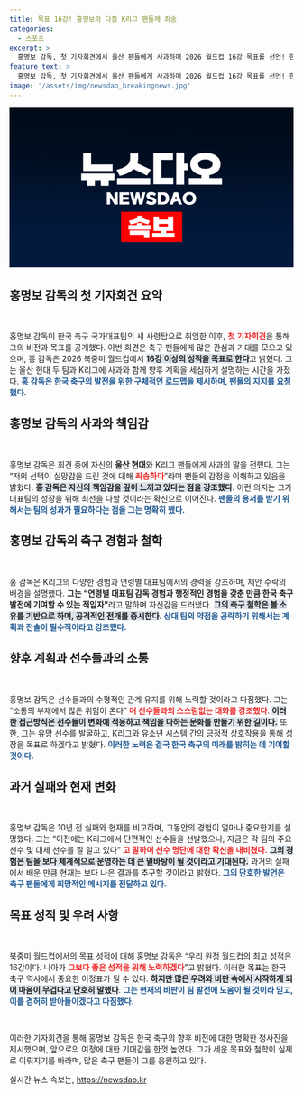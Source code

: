 ```yaml
---
title: 목표 16강! 홍명보의 다짐 K리그 팬들께 죄송
categories:
  - 스포츠
excerpt: >
  홍명보 감독, 첫 기자회견에서 울산 팬들에게 사과하며 2026 월드컵 16강 목표를 선언! 한국 축구의 미래를 위한 계획과 야망을 담은 그의 발언을 놓치지 마세요!
feature_text: >
  홍명보 감독, 첫 기자회견에서 울산 팬들에게 사과하며 2026 월드컵 16강 목표를 선언! 한국 축구의 미래를 위한 계획과 야망을 담은 그의 발언을 놓치지 마세요!
image: '/assets/img/newsdao_breakingnews.jpg'
---
```


<p><img src="/assets/img/newsdao_breakingnews.jpg" alt="ontimetimes 속보" /></p>

<h2 data-ke-size="size26">홍명보 감독의 첫 기자회견 요약</h2>

<p data-ke-size="size16">&nbsp;</p>

<p>홍명보 감독이 한국 축구 국가대표팀의 새 사령탑으로 취임한 이후, <b><span style="color: #ee2323;">첫 기자회견</span></b>을 통해 그의 비전과 목표를 공개했다. 이번 회견은 축구 팬들에게 많은 관심과 기대를 모으고 있으며, 홍 감독은 2026 북중미 월드컵에서 <b><span style="background-color: #21538527;">16강 이상의 성적을 목표로 한다</span></b>고 밝혔다. 그는 울산 현대 두 팀과 K리그에 사과와 함께 향후 계획을 세심하게 설명하는 시간을 가졌다. <b><span style="color: #1a5490;">홍 감독은 한국 축구의 발전을 위한 구체적인 로드맵을 제시하며, 팬들의 지지를 요청했다.</span></b></p>

<h2 data-ke-size="size26">홍명보 감독의 사과와 책임감</h2>

<p data-ke-size="size16">&nbsp;</p>

<p>홍명보 감독은 회견 중에 자신의 <b>울산 현대</b>와 K리그 팬들에게 사과의 말을 전했다. 그는 “저의 선택이 실망감을 드린 것에 대해 <b><span style="color: #ee2323;">죄송하다</span></b>”라며 팬들의 감정을 이해하고 있음을 밝혔다. <b><span style="background-color: #21538527;">홍 감독은 자신의 책임감을 깊이 느끼고 있다는 점을 강조했다</span></b>. 이런 의지는 그가 대표팀의 성장을 위해 최선을 다할 것이라는 확신으로 이어진다. <b><span style="color: #1a5490;">팬들의 용서를 받기 위해서는 팀의 성과가 필요하다는 점을 그는 명확히 했다.</span></b></p>

<h2 data-ke-size="size26">홍명보 감독의 축구 경험과 철학</h2>

<p data-ke-size="size16">&nbsp;</p>

<p>홍 감독은 K리그의 다양한 경험과 연령별 대표팀에서의 경력을 강조하며, 제안 수락의 배경을 설명했다. <b>그는 “연령별 대표팀 감독 경험과 행정적인 경험을 갖춘 만큼 한국 축구 발전에 기여할 수 있는 적임자”</b>라고 말하며 자신감을 드러냈다. <b><span style="background-color: #21538527;">그의 축구 철학은 볼 소유를 기반으로 하며, 공격적인 전개를 중시한다</span></b>. <b><span style="color: #1a5490;">상대 팀의 약점을 공략하기 위해서는 계획과 전술이 필수적이라고 강조했다.</span></b></p>

<h2 data-ke-size="size26">향후 계획과 선수들과의 소통</h2>

<p data-ke-size="size16">&nbsp;</p>

<p>홍명보 감독은 선수들과의 수평적인 관계 유지를 위해 노력할 것이라고 다짐했다. 그는 “소통의 부재에서 많은 위험이 온다” <b><span style="color: #ee2323;">며 선수들과의 스스럼없는 대화를 강조했다</span></b>. <b><span style="background-color: #21538527;">이러한 접근방식은 선수들이 변화에 적응하고 책임을 다하는 문화를 만들기 위한 길이다.</span></b> 또한, 그는 유망 선수를 발굴하고, K리그와 유소년 시스템 간의 긍정적 상호작용을 통해 성장을 목표로 하겠다고 밝혔다. <b><span style="color: #1a5490;">이러한 노력은 결국 한국 축구의 미래를 밝히는 데 기여할 것이다.</span></b></p>

<h2 data-ke-size="size26">과거 실패와 현재 변화</h2>

<p data-ke-size="size16">&nbsp;</p>

<p>홍명보 감독은 10년 전 실패와 현재를 비교하며, 그동안의 경험이 얼마나 중요한지를 설명했다. 그는 “이전에는 K리그에서 단편적인 선수들을 선발했으나, 지금은 각 팀의 주요 선수 및 대체 선수를 잘 알고 있다” <b><span style="color: #ee2323;">고 말하며 선수 명단에 대한 확신을 내비쳤다.</span></b> <b><span style="background-color: #21538527;">그의 경험은 팀을 보다 체계적으로 운영하는 데 큰 밑바탕이 될 것이라고 기대된다.</span></b> 과거의 실패에서 배운 만큼 현재는 보다 나은 결과를 추구할 것이라고 밝혔다. <b><span style="color: #1a5490;">그의 단호한 발언은 축구 팬들에게 희망적인 메시지를 전달하고 있다.</span></b></p>

<h2 data-ke-size="size26">목표 성적 및 우려 사항</h2>

<p data-ke-size="size16">&nbsp;</p>

<p>북중미 월드컵에서의 목표 성적에 대해 홍명보 감독은 “우리 원정 월드컵의 최고 성적은 16강이다. 나아가 <b><span style="color: #ee2323;">그보다 좋은 성적을 위해 노력하겠다</span></b>”고 밝혔다. 이러한 목표는 한국 축구 역사에서 중요한 이정표가 될 수 있다. <b><span style="background-color: #21538527;">하지만 많은 우려와 비판 속에서 시작하게 되어 마음이 무겁다고 단호히 말했다</span></b>. <b><span style="color: #1a5490;">그는 현재의 비판이 팀 발전에 도움이 될 것이라 믿고, 이를 겸허히 받아들이겠다고 다짐했다.</span></b></p>

<p data-ke-size="size16">&nbsp;</p>

<p>이러한 기자회견을 통해 홍명보 감독은 한국 축구의 향후 비전에 대한 명확한 청사진을 제시했으며, 앞으로의 여정에 대한 기대감을 한껏 높였다. 그가 세운 목표와 철학이 실제로 이뤄지기를 바라며, 많은 축구 팬들이 그를 응원하고 있다.</p>
실시간 뉴스 속보는, <a href="https://newsdao.kr" rel="dofollow">https://newsdao.kr</a>


